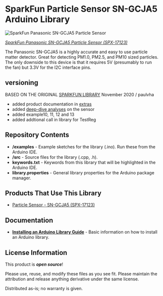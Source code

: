SparkFun Particle Sensor SN-GCJA5 Arduino Library
========================================

![SparkFun Panasonic SN-GCJA5 Particle Sensor](https://cdn.sparkfun.com//assets/parts/1/6/0/9/3/17123-Particle_Sensor_-_SN-GCJA5-01.jpg)

[*SparkFun Panasonic SN-GCJA5 Particle Sensor (SPX-17123)*](https://www.sparkfun.com/products/17123)

The Panasonic SN-GCJA5 is a highly accurate and easy to use particle matter detector. Great for detecting PM1.0, PM2.5, and PM10 sized particles. The only downside to this device is that it requires 5V (presumably to run the fan) but 3.3V for the I2C interface pins.

## versioning
 BASED ON THE ORIGINAL [SPARKFUN LIBRARY](https://github.com/sparkfun/SparkFun_Particle_Sensor_SN-GCJA5_Arduino_Library)
 November 2020 / paulvha
 * added product documentation in [extras](extras)
 * added [deep-dive analyses](extras/SN-GCJA5.odt) on the sensor
 * added example10, 11, 12 and 13
 * added addtional call in library for TestReg

## Repository Contents

- **/examples** - Example sketches for the library (.ino). Run these from the Arduino IDE.
- **/src** - Source files for the library (.cpp, .h).
- **keywords.txt** - Keywords from this library that will be highlighted in the Arduino IDE.
- **library.properties** - General library properties for the Arduino package manager.

## Products That Use This Library

- [Particle Sensor - SN-GCJA5 (SPX-17123)](https://www.sparkfun.com/products/17123)

## Documentation

- **[Installing an Arduino Library Guide](https://learn.sparkfun.com/tutorials/installing-an-arduino-library)** - Basic information on how to install an Arduino library.

## License Information

This product is _**open source**_!

Please use, reuse, and modify these files as you see fit.
Please maintain the attribution and release anything derivative under the same license.

Distributed as-is; no warranty is given.
